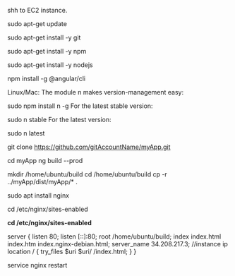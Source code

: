 shh to EC2 instance.

sudo apt-get update


sudo apt-get install -y git



sudo apt-get install -y npm

sudo apt-get install -y nodejs

npm install -g @angular/cli



Linux/Mac:
The module n makes version-management easy:

sudo npm install n -g
For the latest stable version:

sudo n stable
For the latest version:

sudo n latest


git clone https://github.com/gitAccountName/myApp.git

cd myApp
 ng build --prod

mkdir /home/ubuntu/build 
cd /home/ubuntu/build 
cp -r ../myApp/dist/myApp/* .






sudo apt install nginx

cd /etc/nginx/sites-enabled

**cd /etc/nginx/sites-enabled**



server {
	listen 80;    listen [::]:80;
	root /home/ubuntu/build;
	index index.html index.htm index.nginx-debian.html;
	server_name 34.208.217.3; //instance ip
	location / {
		try_files $uri $uri/ /index.html;
	}
}

service nginx restart
